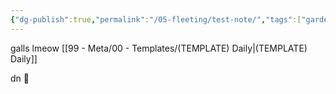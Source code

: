 ```yaml
---
{"dg-publish":true,"permalink":"/05-fleeting/test-note/","tags":["gardenEntry"],"created":"2024-08-31T01:52:52-04:00","updated":"2024-08-31T02:35:53-04:00"}
---
```


galls lmeow
[[99 - Meta/00 - Templates/(TEMPLATE) Daily\|(TEMPLATE) Daily]]

dn
🤤